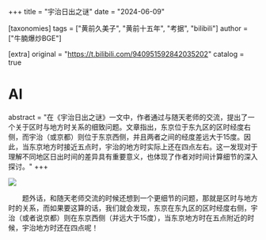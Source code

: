 +++
title = "宇治日出之谜"
date = "2024-06-09"

[taxonomies]
tags = ["黄前久美子", "黄前十五年", "考据", "bilibili"]
author = ["牛腩爆炒BGE"]

[extra]
original = "https://t.bilibili.com/940951592842035202"
catalog = true
# AI 
abstract = "在《宇治日出之谜》一文中，作者通过与随天老师的交流，提出了一个关于区时与地方时关系的细致问题。文章指出，东京位于东九区的区时经度右侧，而宇治（或京都）则位于东京西侧，并且两者之间的经度差远大于15度。因此，当东京地方时接近五点时，宇治的地方时实际上还在四点左右。这一发现对于理解不同地区日出时间的差异具有重要意义，也体现了作者对时间计算细节的深入探讨。"
+++

![](/images/宇治的日出.jpg)

&emsp;&emsp;题外话，和随天老师交流的时候还想到一个更细节的问题，那就是区时与地方时的关系，而如果要这算的话，我们就会发现，东京在东九区的区时经度右侧，宇治（或者说京都）则在东京西侧（并远大于15度），当东京地方时在五点附近的时候，宇治地方时还在四点呢！